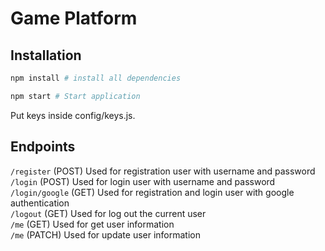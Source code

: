 # Game Platform

## Installation

```bash
npm install # install all dependencies

npm start # Start application
```

Put keys inside config/keys.js.

## Endpoints
`/register` (POST) Used for registration user with username and password  
`/login` (POST) Used for login user with username and password  
`/login/google` (GET) Used for registration and login user with google authentication  
`/logout` (GET) Used for log out the current user  
`/me` (GET) Used for get user information  
`/me` (PATCH) Used for update user information